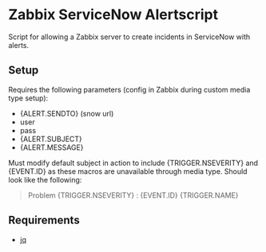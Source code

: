 # Zabbix ServiceNow Alertscript
Script for allowing a Zabbix server to create incidents in ServiceNow with alerts.

## Setup
Requires the following parameters (config in Zabbix during custom media type setup):
* {ALERT.SENDTO} (snow url)
* user
* pass
* {ALERT.SUBJECT}
* {ALERT.MESSAGE}

Must modify default subject in action to include {TRIGGER.NSEVERITY} and {EVENT.ID} as these macros are unavailable through media type. Should look like the following:
> Problem {TRIGGER.NSEVERITY} : {EVENT.ID} {TRIGGER.NAME}

## Requirements
* [jq](https://stedolan.github.io/jq/)
